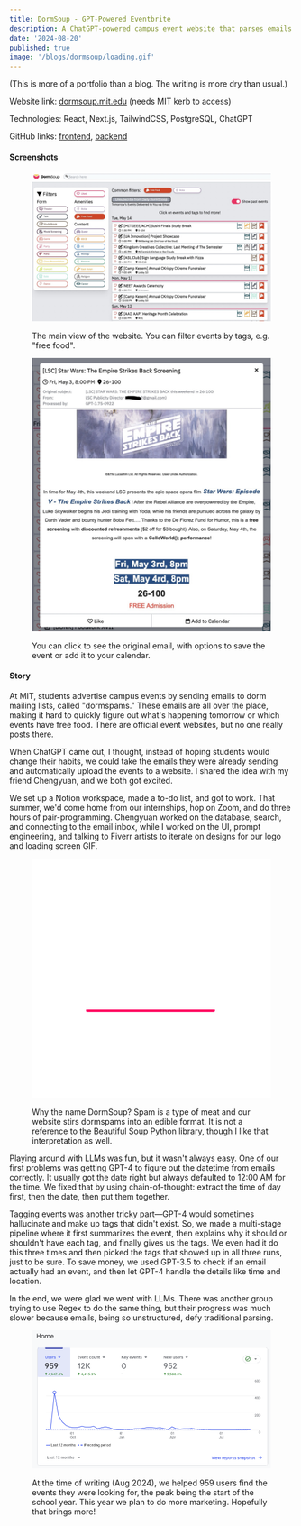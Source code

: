 ```yaml
---
title: DormSoup - GPT-Powered Eventbrite
description: A ChatGPT-powered campus event website that parses emails into time, locations and tags, totaling ~960 MIT student users.
date: '2024-08-20'
published: true
image: '/blogs/dormsoup/loading.gif'
---
```


<script>
    import Tooltip from "./Tooltip.svelte"
</script>

<aside>

(This is more of a portfolio than a blog. The writing is more dry than usual.)

</aside>


Website link: [dormsoup.mit.edu](https://dormsoup.mit.edu) (needs MIT kerb to access)

Technologies: React, Next.js, TailwindCSS, PostgreSQL, ChatGPT

GitHub links: [frontend](https://github.com/DormSoup/dormsoup), [backend](https://github.com/DormSoup/dormsoup-daemon)

#### Screenshots

<figure>

![Main view of website](/blogs/dormsoup/mainview.jpeg)

<figcaption>
The main view of the website. You can filter events by tags, e.g. "free food". 
</figcaption>
</figure>

<figure>

![Click open event details](/blogs/dormsoup/detail.jpeg)

<figcaption>
You can click to see the original email, with options to save the event or add it to your calendar.
</figcaption>
</figure>

#### Story

At MIT, students advertise campus events by sending emails to dorm mailing lists, called "dormspams." These emails are all over the place, making it hard to quickly figure out what's happening tomorrow or which events have free food. There are official event websites, but no one really posts there.

When ChatGPT came out, I thought, instead of hoping students would change their habits, we could take the emails they were already sending and automatically upload the events to a website. I shared the idea with my friend Chengyuan, and we both got excited.

We set up a Notion workspace, made a to-do list, and got to work. That summer, we'd come home from our internships, hop on Zoom, and do three hours of pair-programming. Chengyuan worked on the database, search, and connecting to the email inbox, while I worked on the UI, prompt engineering, and talking to Fiverr artists to iterate on designs for our logo and loading screen GIF.

<figure>

![loading animation where spams hop into a bowl](/blogs/dormsoup/loading.gif)

<figcaption>
Why the name DormSoup? Spam is a type of meat and our website stirs dormspams into an edible format. It is not a reference to the Beautiful Soup Python library, though I like that interpretation as well.
</figcaption>
</figure>

Playing around with LLMs was fun, but it wasn't always easy. One of our first problems was getting GPT-4 to figure out the datetime from emails correctly. It usually got the date right but always defaulted to 12:00 AM for the time. We fixed that by using chain-of-thought: extract the time of day first, then the date, then put them together.

Tagging events was another tricky part—GPT-4 would sometimes hallucinate and make up tags that didn't exist. So, we made a multi-stage pipeline where it first summarizes the event, then explains why it should or shouldn't have each tag, and finally gives us the tags. We even had it do this three times and then picked the tags that showed up in all three runs, just to be sure. To save money, we used GPT-3.5 to check if an email actually had an event, and then let GPT-4 handle the details like time and location.

In the end, we were glad we went with LLMs. There was another group trying to use Regex to do the same thing, but their progress was much slower because emails, being so unstructured, defy traditional parsing.

<figure>

![Number of users by time](/blogs/dormsoup/stats.png)

<figcaption>
At the time of writing (Aug 2024), we helped 959 users find the events they were looking for, the peak being the start of the school year. This year we plan to do more marketing. Hopefully that brings more!
</figcaption>
</figure>

